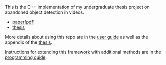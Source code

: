 <!-- No Heading Fix -->

This is the C++ implementation of my undergraduate thesis project on abandoned object detection in videos.
- [paper](https://ieeexplore.ieee.org/document/6725905)[[pdf]](docs/paper.pdf)
- [thesis](docs/thesis.pdf)

More details about using this repo are in the [user guide](docs/user_guide.pdf) as well as the appendix of the [thesis](docs/thesis.pdf). 

Instructions for extending this framework with additional methods are in the [programming guide](docs/programming_guide.pdf).